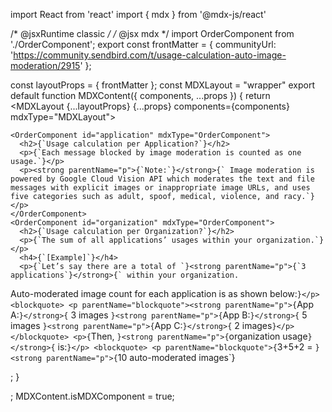 
import React from 'react'
import { mdx } from '@mdx-js/react'

/* @jsxRuntime classic */
/* @jsx mdx */
import OrderComponent from './OrderComponent';
export const frontMatter = {
  communityUrl: 'https://community.sendbird.com/t/usage-calculation-auto-image-moderation/2915'
};

const layoutProps = {
  frontMatter
};
const MDXLayout = "wrapper"
export default function MDXContent({
  components,
  ...props
}) {
  return <MDXLayout {...layoutProps} {...props} components={components} mdxType="MDXLayout">


    <OrderComponent id="application" mdxType="OrderComponent">
      <h2>{`Usage calculation per Application?`}</h2>
      <p>{`Each message blocked by image moderation is counted as one usage.`}</p>
      <p><strong parentName="p">{`Note:`}</strong>{` Image moderation is powered by Google Cloud Vision API which moderates the text and file messages with explicit images or inappropriate image URLs, and uses five categories such as adult, spoof, medical, violence, and racy.`}</p>
    </OrderComponent>
    <OrderComponent id="organization" mdxType="OrderComponent">
      <h2>{`Usage calculation per Organization?`}</h2>
      <p>{`The sum of all applications’ usages within your organization.`}</p>
      <h4>{`[Example]`}</h4>
      <p>{`Let’s say there are a total of `}<strong parentName="p">{`3 applications`}</strong>{` within your organization.
Auto-moderated image count for each application is as shown below:`}</p>
      <blockquote>
        <p parentName="blockquote"><strong parentName="p">{`App A:`}</strong>{` 3 images
`}<strong parentName="p">{`App B:`}</strong>{` 5 images
`}<strong parentName="p">{`App C:`}</strong>{` 2 images`}</p>
      </blockquote>
      <p>{`Then, `}<strong parentName="p">{`organization usage`}</strong>{` is:`}</p>
      <blockquote>
        <p parentName="blockquote">{`3+5+2 = `}<strong parentName="p">{`10 auto-moderated images`}</strong></p>
      </blockquote>
    </OrderComponent>
    </MDXLayout>;
}

;
MDXContent.isMDXComponent = true;